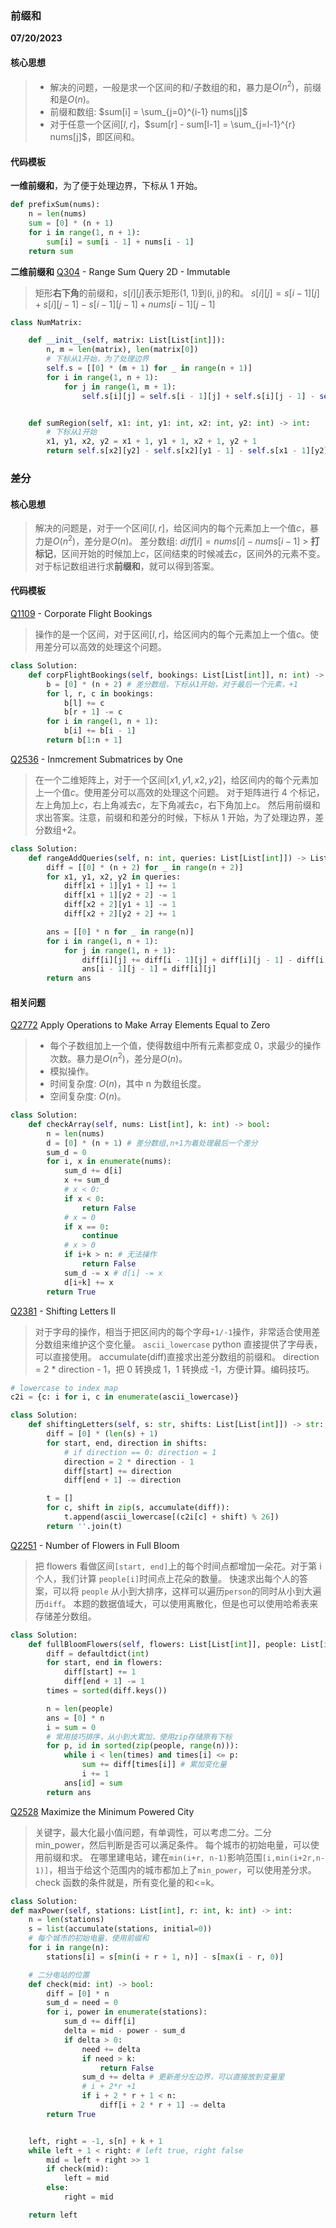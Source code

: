 ### 前缀和

**07/20/2023**

#### 核心思想

> -   解决的问题，一般是求一个区间的和/子数组的和，暴力是$`O(n^2)`$，前缀和是$`O(n)`$。
> -   前缀和数组: $`sum[i] = \sum_{j=0}^{i-1} nums[j]`$
> -   对于任意一个区间$`[l, r]`$，$`sum[r] - sum[l-1] = \sum_{j=l-1}^{r} nums[j]`$，即区间和。

#### 代码模板

**一维前缀和**，为了便于处理边界，下标从 1 开始。

```python
def prefixSum(nums):
    n = len(nums)
    sum = [0] * (n + 1)
    for i in range(1, n + 1):
        sum[i] = sum[i - 1] + nums[i - 1]
    return sum
```

**二维前缀和**
[Q304] - Range Sum Query 2D - Immutable

> 矩形**右下角**的前缀和，$`s[i][j]`$表示矩形(1, 1)到(i, j)的和。
> $`s[i][j] = s[i-1][j] + s[i][j-1] - s[i-1][j-1] + nums[i-1][j-1]`$

```python
class NumMatrix:

    def __init__(self, matrix: List[List[int]]):
        n, m = len(matrix), len(matrix[0])
        # 下标从1开始，为了处理边界
        self.s = [[0] * (m + 1) for _ in range(n + 1)]
        for i in range(1, n + 1):
            for j in range(1, m + 1):
                self.s[i][j] = self.s[i - 1][j] + self.s[i][j - 1] - self.s[i - 1][j - 1] + matrix[i - 1][j - 1]


    def sumRegion(self, x1: int, y1: int, x2: int, y2: int) -> int:
        # 下标从1开始
        x1, y1, x2, y2 = x1 + 1, y1 + 1, x2 + 1, y2 + 1
        return self.s[x2][y2] - self.s[x2][y1 - 1] - self.s[x1 - 1][y2] + self.s[x1 - 1][y1 - 1]
```

### 差分

#### 核心思想

> 解决的问题是，对于一个区间$`[l, r]`$，给区间内的每个元素加上一个值$`c`$，暴力是$`O(n^2)`$，差分是$`O(n)`$。
> 差分数组: $`diff[i] = nums[i] - nums[i-1]`$ > **打标记**，区间开始的时候加上$`c`$，区间结束的时候减去$`c`$，区间外的元素不变。
> 对于标记数组进行求**前缀和**，就可以得到答案。

#### 代码模板

[Q1109] - Corporate Flight Bookings

> 操作的是一个区间，对于区间$`[l, r]`$，给区间内的每个元素加上一个值$`c`$。使用差分可以高效的处理这个问题。

```python
class Solution:
    def corpFlightBookings(self, bookings: List[List[int]], n: int) -> List[int]:
        b = [0] * (n + 2) # 差分数组，下标从1开始，对于最后一个元素，+1
        for l, r, c in bookings:
            b[l] += c
            b[r + 1] -= c
        for i in range(1, n + 1):
            b[i] += b[i - 1]
        return b[1:n + 1]
```

[Q2536] - Inmcrement Submatrices by One

> 在一个二维矩阵上，对于一个区间$`[x1, y1, x2, y2]`$，给区间内的每个元素加上一个值$`c`$。使用差分可以高效的处理这个问题。
> 对于矩阵进行 4 个标记，左上角加上$`c`$，右上角减去$`c`$，左下角减去$`c`$，右下角加上$`c`$。
> 然后用前缀和求出答案。注意，前缀和和差分的时候，下标从 1 开始，为了处理边界，差分数组+2。

```python
class Solution:
    def rangeAddQueries(self, n: int, queries: List[List[int]]) -> List[List[int]]:
        diff = [[0] * (n + 2) for _ in range(n + 2)]
        for x1, y1, x2, y2 in queries:
            diff[x1 + 1][y1 + 1] += 1
            diff[x1 + 1][y2 + 2] -= 1
            diff[x2 + 2][y1 + 1] -= 1
            diff[x2 + 2][y2 + 2] += 1

        ans = [[0] * n for _ in range(n)]
        for i in range(1, n + 1):
            for j in range(1, n + 1):
                diff[i][j] += diff[i - 1][j] + diff[i][j - 1] - diff[i - 1][j - 1]
                ans[i - 1][j - 1] = diff[i][j]
        return ans
```

#### 相关问题

[Q2772] Apply Operations to Make Array Elements Equal to Zero

> -   每个子数组加上一个值，使得数组中所有元素都变成 0，求最少的操作次数。暴力是$`O(n^2)`$，差分是$`O(n)`$。
> -   模拟操作。
> -   时间复杂度: $`O(n)`$，其中 n 为数组长度。
> -   空间复杂度: $`O(n)`$。

```python
class Solution:
    def checkArray(self, nums: List[int], k: int) -> bool:
        n = len(nums)
        d = [0] * (n + 1) # 差分数组,n+1为着处理最后一个差分
        sum_d = 0
        for i, x in enumerate(nums):
            sum_d += d[i]
            x += sum_d
            # x < 0:
            if x < 0:
                return False
            # x = 0
            if x == 0:
                continue
            # x > 0
            if i+k > n: # 无法操作
                return False
            sum_d -= x # d[i] -= x
            d[i+k] += x
        return True
```

[Q2381] - Shifting Letters II

> 对于字母的操作，相当于把区间内的每个字母`+1/-1`操作，非常适合使用差分数组来维护这个变化量。
> `ascii_lowercase` python 直接提供了字母表，可以直接使用。
> accumulate(diff)直接求出差分数组的前缀和。
> direction = 2 \* direction - 1，把 0 转换成 1，1 转换成 -1，方便计算。编码技巧。

```python
# lowercase to index map
c2i = {c: i for i, c in enumerate(ascii_lowercase)}

class Solution:
    def shiftingLetters(self, s: str, shifts: List[List[int]]) -> str:
        diff = [0] * (len(s) + 1)
        for start, end, direction in shifts:
            # if direction == 0: direction = 1
            direction = 2 * direction - 1
            diff[start] += direction
            diff[end + 1] -= direction

        t = []
        for c, shift in zip(s, accumulate(diff)):
            t.append(ascii_lowercase[(c2i[c] + shift) % 26])
        return ''.join(t)
```

[Q2251] - Number of Flowers in Full Bloom

> 把 flowers 看做区间`[start, end]`上的每个时间点都增加一朵花。对于第 i 个人，我们计算 `people[i]`时间点上花朵的数量。
> 快速求出每个人的答案，可以将 `people` 从小到大排序，这样可以遍历`person`的同时从小到大遍历`diff`。
> 本题的数据值域大，可以使用离散化，但是也可以使用哈希表来存储差分数组。

```python
class Solution:
    def fullBloomFlowers(self, flowers: List[List[int]], people: List[int]) -> List[int]:
        diff = defaultdict(int)
        for start, end in flowers:
            diff[start] += 1
            diff[end + 1] -= 1
        times = sorted(diff.keys())

        n = len(people)
        ans = [0] * n
        i = sum = 0
        # 常用技巧排序，从小到大累加，使用zip存储原有下标
        for p, id in sorted(zip(people, range(n))):
            while i < len(times) and times[i] <= p:
                sum += diff[times[i]] # 累加变化量
                i += 1
            ans[id] = sum
        return ans
```

[Q2528] Maximize the Minimum Powered City

> 关键字，最大化最小值问题，有单调性，可以考虑二分。二分 min_power，然后判断是否可以满足条件。
> 每个城市的初始电量，可以使用前缀和求。
> 在哪里建电站，建在`min(i+r, n-1)`影响范围`[i,min(i+2r,n-1)]`，相当于给这个范围内的城市都加上了`min_power`，可以使用差分求。
> check 函数的条件就是，所有变化量的和<=k。

```python
class Solution:
def maxPower(self, stations: List[int], r: int, k: int) -> int:
    n = len(stations)
    s = list(accumulate(stations, initial=0))
    # 每个城市的初始电量，使用前缀和
    for i in range(n):
        stations[i] = s[min(i + r + 1, n)] - s[max(i - r, 0)]

    # 二分电站的位置
    def check(mid: int) -> bool:
        diff = [0] * n
        sum_d = need = 0
        for i, power in enumerate(stations):
            sum_d += diff[i]
            delta = mid - power - sum_d
            if delta > 0:
                need += delta
                if need > k:
                    return False
                sum_d += delta # 更新差分左边界，可以直接放到变量里
                # i + 2*r +1
                if i + 2 * r + 1 < n:
                    diff[i + 2 * r + 1] -= delta
        return True


    left, right = -1, s[n] + k + 1
    while left + 1 < right: # left true, right false
        mid = left + right >> 1
        if check(mid):
            left = mid
        else:
            right = mid

    return left
```

[//]: #
[Q304]: https://leetcode.com/problems/range-sum-query-2d-immutable/
[Q1109]: https://leetcode.com/problems/corporate-flight-bookings/
[Q2536]: https://leetcode.com/problems/increment-submatrices-by-one/
[Q792]: https://leetcode.com/problems/number-of-matching-subsequences/
[Q2772]: https://leetcode.com/problems/apply-operations-to-make-all-array-elements-equal-to-zero/
[Q2381]: https://leetcode.com/problems/shifting-letters-ii/
[Q2251]: https://leetcode.com/problems/number-of-flowers-in-full-bloom/
[Q2528]: https://leetcode.com/problems/maximize-the-minimum-powered-city/
